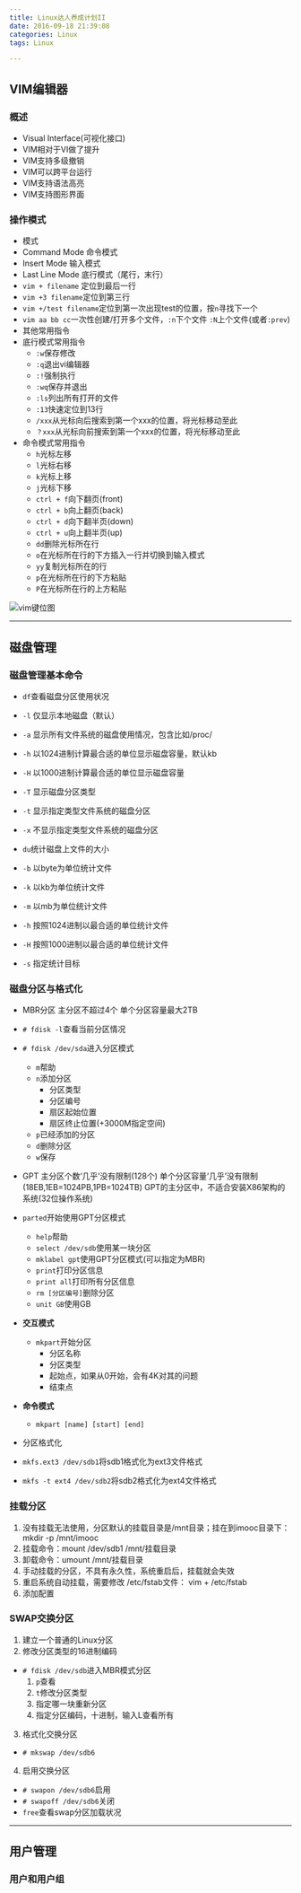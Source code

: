 ```yaml
---
title: Linux达人养成计划II
date: 2016-09-18 21:39:08 
categories: Linux
tags: Linux

---
```



## VIM编辑器 ##
### 概述 ###
- Visual Interface(可视化接口)
- VIM相对于VI做了提升
 - VIM支持多级撤销
 - VIM可以跨平台运行
 - VIM支持语法高亮
 - VIM支持图形界面

<!--more-->

### 操作模式 ###
- 模式
 - Command Mode 命令模式
 - Insert Mode 输入模式
 - Last Line Mode 底行模式（尾行，末行）
- `vim + filename` 定位到最后一行
- `vim +3 filename`定位到第三行
- `vim +/test filename`定位到第一次出现test的位置，按`n`寻找下一个
- `vim aa bb cc`一次性创建/打开多个文件，`:n`下个文件 `:N`上个文件(或者`:prev`)
- 其他常用指令
 - 底行模式常用指令
    - `:w`保存修改
    - `:q`退出vi编辑器
    - `:!`强制执行
    - `:wq`保存并退出
    - `:ls`列出所有打开的文件
    - `:13`快速定位到13行
    - `/xxx`从光标向后搜索到第一个xxx的位置，将光标移动至此
    - `？xxx`从光标向前搜索到第一个xxx的位置，将光标移动至此
 - 命令模式常用指令
    - `h`光标左移
    - `l`光标右移
    - `k`光标上移
    - `j`光标下移
    - `ctrl + f`向下翻页(front)
    - `ctrl + b`向上翻页(back)
    - `ctrl + d`向下翻半页(down)
    - `ctrl + u`向上翻半页(up)
    - `dd`删除光标所在行
    - `o`在光标所在行的下方插入一行并切换到输入模式
    - `yy`复制光标所在的行
    - `p`在光标所在行的下方粘贴
    - `P`在光标所在行的上方粘贴

![vim键位图](http://oc1kexygx.bkt.clouddn.com/linux/vim.jpg)

----------

## 磁盘管理 ##
### 磁盘管理基本命令 ###
- `df`查看磁盘分区使用状况
 - `-l` 仅显示本地磁盘（默认）
 - `-a` 显示所有文件系统的磁盘使用情况，包含比如/proc/
 - `-h` 以1024进制计算最合适的单位显示磁盘容量，默认kb
 - `-H` 以1000进制计算最合适的单位显示磁盘容量
 - `-T` 显示磁盘分区类型
 - `-t` 显示指定类型文件系统的磁盘分区
 - `-x` 不显示指定类型文件系统的磁盘分区

- `du`统计磁盘上文件的大小
 - `-b` 以byte为单位统计文件
 - `-k` 以kb为单位统计文件
 - `-m` 以mb为单位统计文件
 - `-h` 按照1024进制以最合适的单位统计文件
 - `-H` 按照1000进制以最合适的单位统计文件
 - `-s` 指定统计目标

### 磁盘分区与格式化 ###

- MBR分区
主分区不超过4个
单个分区容量最大2TB
 - `# fdisk -l`查看当前分区情况
 - `# fdisk /dev/sda`进入分区模式
    - `m`帮助
    - `n`添加分区
       - 分区类型
       - 分区编号
       - 扇区起始位置
       - 扇区终止位置(+3000M指定空间)
    - `p`已经添加的分区
    - `d`删除分区
    - `w`保存

- GPT
主分区个数‘几乎’没有限制(128个)
单个分区容量‘几乎’没有限制(18EB,1EB=1024PB,1PB=1024TB)
GPT的主分区中，不适合安装X86架构的系统(32位操作系统)
 - `parted`开始使用GPT分区模式
    - `help`帮助
    - `select /dev/sdb`使用某一块分区
    - `mklabel gpt`使用GPT分区模式(可以指定为MBR)
    - `print`打印分区信息
    - `print all`打印所有分区信息
    - `rm [分区编号]`删除分区
    - `unit GB`使用GB
 - **交互模式**
    - `mkpart`开始分区
       - 分区名称
       - 分区类型
       - 起始点，如果从0开始，会有4K对其的问题
       - 结束点
 - **命令模式**
    - `mkpart [name] [start] [end]`

- 分区格式化
 - `mkfs.ext3 /dev/sdb1`将sdb1格式化为ext3文件格式
 - `mkfs -t ext4 /dev/sdb2`将sdb2格式化为ext4文件格式

### 挂载分区 ###
1. 没有挂载无法使用，分区默认的挂载目录是/mnt目录；挂在到imooc目录下：mkdir -p /mnt/imooc
2. 挂载命令：mount /dev/sdb1 /mnt/挂载目录
3. 卸载命令：umount /mnt/挂载目录
4. 手动挂载的分区，不具有永久性，系统重启后，挂载就会失效
5. 重启系统自动挂载，需要修改 /etc/fstab文件：
vim + /etc/fstab
6. 添加配置

### SWAP交换分区 ###
1. 建立一个普通的Linux分区
2. 修改分区类型的16进制编码
 - `# fdisk /dev/sdb`进入MBR模式分区
    1. `p`查看
    2. `t`修改分区类型
    3. 指定哪一块重新分区
    4. 指定分区编码，十进制，输入L查看所有
3. 格式化交换分区
 - `# mkswap /dev/sdb6`
4. 启用交换分区
 - `# swapon /dev/sdb6`启用
 - `# swapoff /dev/sdb6`关闭
 - `free`查看swap分区加载状况

----------

## 用户管理 ##

### 用户和用户组 ###